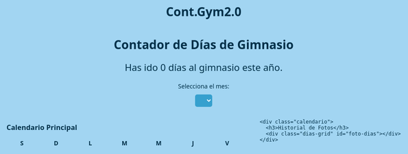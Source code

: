 # Cont.Gym2.0
<!DOCTYPE guys?>
<html lang="es">
<head>
  <meta charset="UTF-8">
  <title>Contador de Días de Gimnasio</title>
  <style>
    body {
      font-family: 'Segoe UI', sans-serif;
      background: #A2D5F2;
      color: #003049;
      padding: 20px;
      max-width: 1000px;
      margin: auto;
    }
    h1 {
      text-align: center;
      color: #003049;
    }
    .contador {
      font-size: 22px;
      margin-bottom: 20px;
      text-align: center;
    }
    .calendarios {
      display: flex;
      gap: 40px;
      justify-content: center;
      flex-wrap: wrap;
    }
    .calendario {
      flex: 1;
      min-width: 300px;
    }
    .mes-selector {
      display: block;
      margin: 10px auto;
      font-size: 16px;
      padding: 5px 10px;
      background-color: #36A0CE;
      color: white;
      border: none;
      border-radius: 5px;
    }
    .semana-header, .dias-grid {
      display: grid;
      grid-template-columns: repeat(7, 1fr);
      gap: 8px;
      margin-top: 10px;
    }
    .semana-header div {
      font-weight: bold;
      text-align: center;
      color: #003049;
    }
    .dia {
      cursor: pointer;
      padding: 10px 0;
      background: #FDCB6E;
      text-align: center;
      border-radius: 8px;
      font-weight: bold;
      position: relative;
      transition: background 0.3s;
      color: #003049;
    }
    .dia:hover {
      background: #F0932B;
      color: white;
    }
    .dia.activo {
      background: #4cd137;
      color: white;
    }
    .foto-dia-img {
      width: 100%;
      border-radius: 6px;
      cursor: pointer;
      transition: transform 0.2s;
    }
    .foto-dia-img:hover {
      transform: scale(1.05);
    }
    .icono-foto {
      position: absolute;
      bottom: 2px;
      right: 4px;
      font-size: 12px;
    }
    #foto-preview {
      margin-top: 20px;
      max-width: 100%;
      max-height: 250px;
      display: none;
      border-radius: 8px;
      box-shadow: 0 2px 8px rgba(0,0,0,0.2);
    }
    #cargar-foto-btn {
      margin-top: 15px;
      display: none;
      background: #36A0CE;
      color: white;
      border: none;
      padding: 10px 20px;
      border-radius: 5px;
      cursor: pointer;
    }
    #cargar-foto-btn:hover {
      background: #003049;
    }
  </style>
</head>
<body>
  <h1>Contador de Días de Gimnasio</h1>
  <div class="contador">Has ido <span id="contador">0</span> días al gimnasio este año.</div>

  <label for="mes" style="text-align:center; display:block;">Selecciona el mes:</label>
  <select id="mes" class="mes-selector"></select>

  <div class="calendarios">
    <div class="calendario">
      <h3>Calendario Principal</h3>
      <div class="semana-header">
        <div>S</div><div>D</div><div>L</div><div>M</div><div>M</div><div>J</div><div>V</div>
      </div>
      <div class="dias-grid" id="dias"></div>
    </div>

    <div class="calendario">
      <h3>Historial de Fotos</h3>
      <div class="dias-grid" id="foto-dias"></div>
    </div>
  </div>

  <button id="cargar-foto-btn">Subir Foto</button>
  <input type="file" accept="image/*" capture="environment" id="foto-input" style="display: none;">
  <img id="foto-preview" src="" alt="Foto del día">

  <script>
    const contadorSpan = document.getElementById('contador');
    const diasDiv = document.getElementById('dias');
    const fotoDiasDiv = document.getElementById('foto-dias');
    const mesSelect = document.getElementById('mes');
    const fotoInput = document.getElementById('foto-input');
    const fotoPreview = document.getElementById('foto-preview');
    const cargarFotoBtn = document.getElementById('cargar-foto-btn');

    const meses = ["Enero", "Febrero", "Marzo", "Abril", "Mayo", "Junio", "Julio", "Agosto", "Septiembre", "Octubre", "Noviembre", "Diciembre"];
    const hoy = new Date();
    const anioActual = hoy.getFullYear();

    let historial = JSON.parse(localStorage.getItem('diasGimnasio')) || [];
    let fotos = JSON.parse(localStorage.getItem('fotosGimnasio')) || {};
    let fechaSeleccionada = null;

    function actualizarContador() {
      contadorSpan.textContent = historial.length;
    }

    function guardarHistorial() {
      localStorage.setItem('diasGimnasio', JSON.stringify(historial));
    }

    function guardarFotos() {
      localStorage.setItem('fotosGimnasio', JSON.stringify(fotos));
    }

    function esDiaMarcado(fechaStr) {
      return historial.includes(fechaStr);
    }

    function alternarDia(fechaStr, elementoDia) {
      if (esDiaMarcado(fechaStr)) {
        historial = historial.filter(f => f !== fechaStr);
        guardarHistorial();
        guardarFotos();
        actualizarContador();
        cargarDias(parseInt(mesSelect.value));
        cargarFotoCalendario();
        fotoPreview.style.display = 'none';
        cargarFotoBtn.style.display = 'none';
        fechaSeleccionada = null;
        return;
      }

      fechaSeleccionada = fechaStr;
      historial.push(fechaStr);
      guardarHistorial();
      actualizarContador();
      cargarDias(parseInt(mesSelect.value));
      cargarFotoCalendario();
      fotoPreview.style.display = fotos[fechaStr] ? 'block' : 'none';
      fotoPreview.src = fotos[fechaStr] || '';
      cargarFotoBtn.style.display = fotos[fechaStr] ? 'none' : 'inline-block';
    }

    function cargarDias(mes) {
      diasDiv.innerHTML = '';
      const primerDia = new Date(anioActual, mes, 1).getDay();
      const diasEnMes = new Date(anioActual, mes + 1, 0).getDate();

      for (let i = 0; i < primerDia; i++) {
        diasDiv.appendChild(document.createElement('div'));
      }

      for (let d = 1; d <= diasEnMes; d++) {
        const fecha = `${anioActual}-${String(mes + 1).padStart(2, '0')}-${String(d).padStart(2, '0')}`;
        const diaEl = document.createElement('div');
        diaEl.textContent = d;
        diaEl.className = 'dia';
        if (esDiaMarcado(fecha)) diaEl.classList.add('activo');
        if (fotos[fecha]) {
          const icon = document.createElement('span');
          icon.textContent = '📷';
          icon.className = 'icono-foto';
          diaEl.appendChild(icon);
        }
        diaEl.onclick = () => alternarDia(fecha, diaEl);
        diasDiv.appendChild(diaEl);
      }
    }

    function cargarFotoCalendario() {
      fotoDiasDiv.innerHTML = '';
      const clickCounters = {};
      for (const fecha in fotos) {
        const contenedor = document.createElement('div');
        const img = document.createElement('img');
        img.src = fotos[fecha];
        img.alt = fecha;
        img.className = 'foto-dia-img';
        clickCounters[fecha] = 0;
        img.onclick = () => {
          clickCounters[fecha]++;
          if (clickCounters[fecha] === 3) {
            delete fotos[fecha];
            guardarFotos();
            cargarFotoCalendario();
            fotoPreview.style.display = 'none';
            clickCounters[fecha] = 0;
          } else {
            fotoPreview.src = fotos[fecha];
            fotoPreview.style.display = 'block';
            setTimeout(() => {
              clickCounters[fecha] = 0;
            }, 1000);
          }
        };
        contenedor.appendChild(img);
        fotoDiasDiv.appendChild(contenedor);
      }
    }

    cargarFotoBtn.onclick = () => {
      if (fechaSeleccionada && !fotos[fechaSeleccionada]) fotoInput.click();
    };

    fotoInput.addEventListener('change', e => {
      const file = e.target.files[0];
      if (!file || fotos[fechaSeleccionada]) return;
      const reader = new FileReader();
      reader.onload = e2 => {
        const img = new Image();
        img.onload = () => {
          const canvas = document.createElement('canvas');
          const MAX_WIDTH = 300;
          const scale = MAX_WIDTH / img.width;
          canvas.width = MAX_WIDTH;
          canvas.height = img.height * scale;
          const ctx = canvas.getContext('2d');
          ctx.drawImage(img, 0, 0, canvas.width, canvas.height);
          const compressed = canvas.toDataURL('image/jpeg', 0.6);
          fotos[fechaSeleccionada] = compressed;
          guardarFotos();
          cargarDias(parseInt(mesSelect.value));
          cargarFotoCalendario();
          fotoPreview.src = compressed;
          fotoPreview.style.display = 'block';
          cargarFotoBtn.style.display = 'none';
        };
        img.src = e2.target.result;
      };
      reader.readAsDataURL(file);
    });

    meses.forEach((nombre, i) => {
      const opt = document.createElement('option');
      opt.value = i;
      opt.textContent = nombre;
      if (i === hoy.getMonth()) opt.selected = true;
      mesSelect.appendChild(opt);
    });

    mesSelect.onchange = () => {
      cargarDias(parseInt(mesSelect.value));
      cargarFotoCalendario();
    };

    actualizarContador();
    cargarDias(hoy.getMonth());
    cargarFotoCalendario();
  </script>
</body>
</html>
